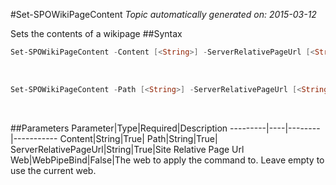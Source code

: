#Set-SPOWikiPageContent
*Topic automatically generated on: 2015-03-12*

Sets the contents of a wikipage
##Syntax
```powershell
Set-SPOWikiPageContent -Content [<String>] -ServerRelativePageUrl [<String>] [-Web [<WebPipeBind>]]
```
&nbsp;

```powershell
Set-SPOWikiPageContent -Path [<String>] -ServerRelativePageUrl [<String>] [-Web [<WebPipeBind>]]
```
&nbsp;

##Parameters
Parameter|Type|Required|Description
---------|----|--------|-----------
Content|String|True|
Path|String|True|
ServerRelativePageUrl|String|True|Site Relative Page Url
Web|WebPipeBind|False|The web to apply the command to. Leave empty to use the current web.
